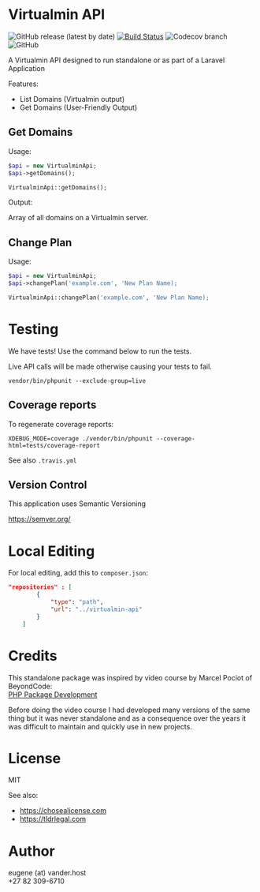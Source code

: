 # Virtualmin API
![GitHub release (latest by date)](https://img.shields.io/github/v/release/fintech-systems/virtualmin-api) [![Build Status](https://app.travis-ci.com/fintech-systems/virtualmin-api.svg?branch=main)](https://app.travis-ci.com/fintech-systems/virtualmin-api) ![Codecov branch](https://img.shields.io/codecov/c/github/fintech-systems/virtualmin-api/main) ![GitHub](https://img.shields.io/github/license/fintech-systems/virtualmin-api)

A Virtualmin API designed to run standalone or as part of a Laravel Application

Features:

- List Domains (Virtualmin output)
- Get Domains (User-Friendly Output)

## Get Domains

Usage:

```php
$api = new VirtualminApi;
$api->getDomains();
```

```php
VirtualminApi::getDomains();
```

Output:

Array of all domains on a Virtualmin server.

## Change Plan

Usage:

```php
$api = new VirtualminApi;
$api->changePlan('example.com', 'New Plan Name);
```

```php
VirtualminApi::changePlan('example.com', 'New Plan Name);
```

# Testing

We have tests! Use the command below to run the tests.

Live API calls will be made otherwise causing your tests to fail.

`vendor/bin/phpunit --exclude-group=live`

## Coverage reports

To regenerate coverage reports:

`XDEBUG_MODE=coverage ./vendor/bin/phpunit --coverage-html=tests/coverage-report`

See also `.travis.yml`

## Version Control

This application uses Semantic Versioning

https://semver.org/

# Local Editing

For local editing, add this to `composer.json`:

```json
"repositories" : [
        {
            "type": "path",
            "url": "../virtualmin-api"
        }
    ]
```

# Credits

This standalone package was inspired by video course by Marcel Pociot of BeyondCode:<br>
[PHP Package Development](https://beyondco.de/video-courses/php-package-development)

Before doing the video course I had developed many versions of the same thing but it was never standalone and as a consequence over the years it was difficult to maintain and quickly use in new projects.

# License

MIT

See also:

- https://chosealicense.com
- https://tldrlegal.com

# Author

eugene (at) vander.host<br>
+27 82 309-6710
